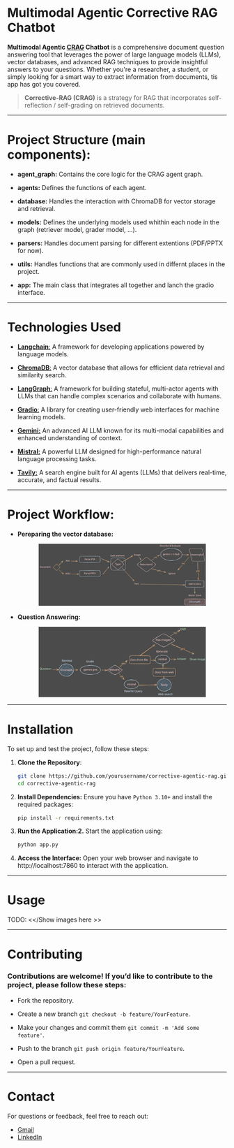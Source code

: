 # Multimodal Agentic Corrective RAG Chatbot

**Multimodal Agentic [CRAG](https://langchain-ai.github.io/langgraph/tutorials/rag/langgraph_crag) Chatbot** is a comprehensive document question answering tool that leverages the power of large language models (LLMs), vector databases, and advanced RAG techniques to provide insightful answers to your questions. Whether you're a researcher, a student, or simply looking for a smart way to extract information from documents, tis app has got you covered.  
> **Corrective-RAG (CRAG)** is a strategy for RAG that incorporates self-reflection / self-grading on retrieved documents.
---

# Project Structure (main components):

- **agent_graph:** Contains the core logic for the CRAG agent graph.  

- **agents:** Defines the functions of each agent.  

- **database:** Handles the interaction with ChromaDB for vector storage and retrieval.  

- **models:** Defines the underlying models used whithin each node in the graph (retriever model, grader model, ...).  

- **parsers:** Handles document parsing for different extentions (PDF/PPTX for now).  

- **utils:** Handles functions that are commonly used in differnt places in the project.  

- **app:** The main class that integrates all together and lanch the gradio interface.  

---

# Technologies Used

- [**Langchain**:](https://www.langchain.com/) A framework for developing applications powered by language models.
  
- [**ChromaDB**:](https://docs.trychroma.com/) A vector database that allows for efficient data retrieval and similarity search.
  
- [**LangGraph**:](https://www.langchain.com/langgraph) A framework for building stateful, multi-actor agents with LLMs that can handle complex scenarios and collaborate with humans.
  
- [**Gradio**:](https://www.gradio.app/) A library for creating user-friendly web interfaces for machine learning models.

- [**Gemini:**](https://ai.google.dev/) An advanced AI LLM known for its multi-modal capabilities and enhanced understanding of context.

- [**Mistral:**](https://mistral.ai/) A powerful LLM designed for high-performance natural language processing tasks.

- [**Tavily:**](https://tavily.com) A search engine built for AI agents (LLMs) that delivers real-time, accurate, and factual results.

---
# Project Workflow:

- **Pereparing the vector database:**

  <p align='center'>
    <img src='assets/doc.svg' width= 80% alt='My Image'> 
  </p>

- **Question Answering:**

  <p align='center'>
    <img src='assets/graph.svg' width= 80% alt='My Image'> 
  </p>

---
# Installation

To set up and test the project, follow these steps:

1. **Clone the Repository**:  
   ```bash
   git clone https://github.com/yourusername/corrective-agentic-rag.git
   cd corrective-agentic-rag
   ```
   
2. **Install Dependencies:** Ensure you have `Python 3.10+` and install the required packages:  
   ```bash
   pip install -r requirements.txt
   ```

3. **Run the Application:2.** Start the application using:  
   ```bash
   python app.py
   ```

4. **Access the Interface:** Open your web browser and navigate to http://localhost:7860 to interact with the application.

---
# Usage
TODO:
<</Show images here >>

---
# Contributing
### Contributions are welcome! If you’d like to contribute to the project, please follow these steps: 

- Fork the repository.
  
- Create a new branch `git checkout -b feature/YourFeature`.
  
- Make your changes and commit them `git commit -m 'Add some feature'`.
  
- Push to the branch `git push origin feature/YourFeature`.

- Open a pull request.

---
# Contact
For questions or feedback, feel free to reach out:

* [Gmail](mailto:Mohammed.Khayyat02@eng-st.cu.edu.eg)
* [LinkedIn](https://www.linkedin.com/in/mohammed-elkhiat-66b36521a)


